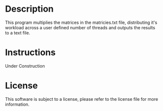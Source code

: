 # Description

This program multiplies the matrices in the matricies.txt file, distributing it's workload across a user defined number of threads and outputs the results to a text file.

# Instructions

Under Construction


# License

This software is subject to a license, please refer to the license file for more information.
